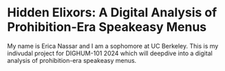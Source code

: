 # Hidden Elixors: A Digital Analysis of Prohibition-Era Speakeasy Menus
My name is Erica Nassar and I am a sophomore at UC Berkeley. This is my indivudal project for DIGHUM-101 2024 which will deepdive into a digital analysis of prohibition-era speakeasy menus.
